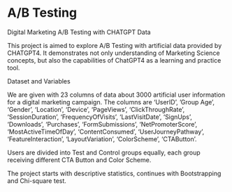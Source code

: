 # A/B Testing

Digital Marketing A/B Testing with CHATGPT Data

This project is aimed to explore A/B Testing with artificial data provided by CHATGPT4. It demonstrates not only understanding of Marketing Science concepts, but also the capabilities of ChatGPT4 as a learning and practice tool. 

Dataset and Variables

We are given with 23 columns of data about 3000 artificial user information for a digital marketing campaign. The columns are ‘UserID’, ’Group Age’, ‘Gender’, ‘Location’, ‘Device’, ‘PageViews’, ‘ClickThroughRate’, ‘SessionDuration’, ‘FrequencyOfVisits’, ‘LastVisitDate’, ‘SignUps’, ‘Downloads’, ‘Purchases’, ‘FormSubmissions’, ‘NetPromoterScore’, ‘MostActiveTimeOfDay’, ‘ContentConsumed’, ‘UserJourneyPathway’, ‘FeatureInteraction’,	‘LayoutVariation’, ‘ColorScheme’, ‘CTAButton’.

Users are divided into Test and Control groups equally, each group receiving different CTA Button and Color Scheme.

The project starts with descriptive statistics, continues with Bootstrapping and Chi-square test.
